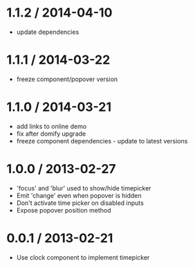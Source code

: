 
1.1.2 / 2014-04-10
==================

 * update dependencies

1.1.1 / 2014-03-22
==================

 * freeze component/popover version

1.1.0 / 2014-03-21
==================

 * add links to online demo
 * fix after domify upgrade
 * freeze component dependencies - update to latest versions

1.0.0 / 2013-02-27 
==================

 * 'focus' and 'blur' used to show/hide timepicker
 * Emit 'change' even when popover is hidden
 * Don't activate time picker on disabled inputs
 * Expose popover position method

0.0.1 / 2013-02-21 
==================

 * Use clock component to implement timepicker
